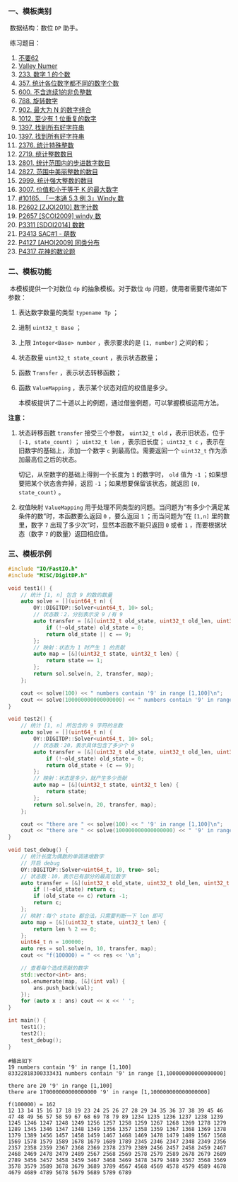 ### 一、模板类别

​	数据结构：数位 `DP` 助手。

​	练习题目：

1. [不要62](https://acm.hdu.edu.cn/showproblem.php?pid=2089)
2. [Valley Numer](https://acm.hdu.edu.cn/showproblem.php?pid=6148)
3. [233. 数字 1 的个数](https://leetcode.cn/problems/number-of-digit-one)
4. [357. 统计各位数字都不同的数字个数](https://leetcode.cn/problems/count-numbers-with-unique-digits/)
5. [600. 不含连续1的非负整数](https://leetcode.cn/problems/non-negative-integers-without-consecutive-ones/)
6. [788. 旋转数字](https://leetcode.cn/problems/rotated-digits/)
7. [902. 最大为 N 的数字组合](https://leetcode.cn/problems/numbers-at-most-n-given-digit-set/)
8. [1012. 至少有 1 位重复的数字](https://leetcode.cn/problems/numbers-with-repeated-digits/)
9. [1397. 找到所有好字符串](https://leetcode.cn/problems/find-all-good-strings/)
10. [1397. 找到所有好字符串](https://leetcode.cn/problems/find-all-good-strings/)
11. [2376. 统计特殊整数](https://leetcode.cn/problems/count-special-integers/)
12. [2719. 统计整数数目](https://leetcode.cn/problems/count-of-integers/)
13. [2801. 统计范围内的步进数字数目](https://leetcode.cn/problems/count-stepping-numbers-in-range/)
14. [2827. 范围中美丽整数的数目](https://leetcode.cn/problems/number-of-beautiful-integers-in-the-range/)
15. [2999. 统计强大整数的数目](https://leetcode.cn/problems/count-the-number-of-powerful-integers/)
16. [3007. 价值和小于等于 K 的最大数字](https://leetcode.cn/problems/maximum-number-that-sum-of-the-prices-is-less-than-or-equal-to-k/)
17. [#10165. 「一本通 5.3 例 3」Windy 数](https://loj.ac/p/10165)
18. [P2602 [ZJOI2010] 数字计数](https://www.luogu.com.cn/problem/P2602)
19. [P2657 [SCOI2009] windy 数](https://www.luogu.com.cn/problem/P2657)
20. [P3311 [SDOI2014] 数数](https://www.luogu.com.cn/problem/P3311)
21. [P3413 SAC#1 - 萌数](https://www.luogu.com.cn/problem/P3413)
22. [P4127 [AHOI2009] 同类分布](https://www.luogu.com.cn/problem/P4127)
23. [P4317 花神的数论题](https://www.luogu.com.cn/problem/P4317)

### 二、模板功能

​		本模板提供一个对数位 `dp` 的抽象模板。对于数位 `dp` 问题，使用者需要传递如下参数：

1. 表达数字数量的类型 `typename Tp` ；

2. 进制 `uint32_t Base` ；

3. 上限 `Integer<Base> number` ，表示要求的是 `[1, number]` 之间的和；

4. 状态数量 `uint32_t state_count` ，表示状态数量；

5. 函数 `Transfer` ，表示状态转移函数；

6. 函数 `ValueMapping` ，表示某个状态对应的权值是多少。

   本模板提供了二十道以上的例题，通过借鉴例题，可以掌握模板运用方法。

**注意：**


1. 状态转移函数 `transfer` 接受三个参数， `uint32_t old`  ，表示旧状态，位于 `[-1, state_count)` ； `uint32_t len` ，表示旧长度； `uint32_t c` ，表示在旧数字的基础上，添加一个数字 `c` 到最高位。需要返回一个 `uint32_t` 作为添加最高位之后的状态。

   切记，从空数字的基础上得到一个长度为 `1` 的数字时， `old` 值为 `-1` ；如果想要把某个状态舍弃掉，返回 `-1` ；如果想要保留该状态，就返回 `[0, state_count)` 。

2. 权值映射 `ValueMapping` 用于处理不同类型的问题。当问题为“有多少个满足某条件的数”时，本函数要么返回 `0` ，要么返回 `1` ；而当问题为“在 `[1,n]` 里的数里，数字 `7` 出现了多少次”时，显然本函数不能只返回 `0` 或者 `1` ，而要根据状态（数字 `7` 的数量）返回相应值。

### 三、模板示例

```c++
#include "IO/FastIO.h"
#include "MISC/DigitDP.h"

void test1() {
    // 统计 [1, n] 包含 9 的数的数量
    auto solve = [](uint64_t n) {
        OY::DIGITDP::Solver<uint64_t, 10> sol;
        // 状态数：2，分别表示没 9 /有 9
        auto transfer = [&](uint32_t old_state, uint32_t old_len, uint32_t c) {
            if (!~old_state) old_state = 0;
            return old_state || c == 9;
        };
        // 映射：状态为 1 时产生 1 的贡献
        auto map = [&](uint32_t state, uint32_t len) {
            return state == 1;
        };
        return sol.solve(n, 2, transfer, map);
    };

    cout << solve(100) << " numbers contain '9' in range [1,100]\n";
    cout << solve(100000000000000000) << " numbers contain '9' in range [1,100000000000000000]\n\n";
}

void test2() {
    // 统计 [1, n] 所包含的 9 字符的总数
    auto solve = [](uint64_t n) {
        OY::DIGITDP::Solver<uint64_t, 10> sol;
        // 状态数：20，表示具体包含了多少个 9
        auto transfer = [&](uint32_t old_state, uint32_t old_len, uint32_t c) {
            if (!~old_state) old_state = 0;
            return old_state + (c == 9);
        };
        // 映射：状态是多少，就产生多少贡献
        auto map = [&](uint32_t state, uint32_t len) {
            return state;
        };
        return sol.solve(n, 20, transfer, map);
    };

    cout << "there are " << solve(100) << " '9' in range [1,100]\n";
    cout << "there are " << solve(100000000000000000) << " '9' in range [1,100000000000000000]\n\n";
}

void test_debug() {
    // 统计长度为偶数的单调递增数字
    // 开启 debug
    OY::DIGITDP::Solver<uint64_t, 10, true> sol;
    // 状态数：10，表示已有部分的最高位数字
    auto transfer = [&](uint32_t old_state, uint32_t old_len, uint32_t c) -> uint32_t {
        if (!~old_state) return c;
        if (old_state <= c) return -1;
        return c;
    };
    // 映射：每个 state 都合法，只需要判断一下 len 即可
    auto map = [&](uint32_t state, uint32_t len) {
        return len % 2 == 0;
    };
    uint64_t n = 100000;
    auto res = sol.solve(n, 10, transfer, map);
    cout << "f(100000) = " << res << '\n';

    // 查看每个造成贡献的数字
    std::vector<int> ans;
    sol.enumerate(map, [&](int val) {
        ans.push_back(val);
    });
    for (auto x : ans) cout << x << ' ';
}

int main() {
    test1();
    test2();
    test_debug();
}
```

```
#输出如下
19 numbers contain '9' in range [1,100]
83322818300333431 numbers contain '9' in range [1,100000000000000000]

there are 20 '9' in range [1,100]
there are 170000000000000000 '9' in range [1,100000000000000000]

f(100000) = 162
12 13 14 15 16 17 18 19 23 24 25 26 27 28 29 34 35 36 37 38 39 45 46 47 48 49 56 57 58 59 67 68 69 78 79 89 1234 1235 1236 1237 1238 1239 1245 1246 1247 1248 1249 1256 1257 1258 1259 1267 1268 1269 1278 1279 1289 1345 1346 1347 1348 1349 1356 1357 1358 1359 1367 1368 1369 1378 1379 1389 1456 1457 1458 1459 1467 1468 1469 1478 1479 1489 1567 1568 1569 1578 1579 1589 1678 1679 1689 1789 2345 2346 2347 2348 2349 2356 2357 2358 2359 2367 2368 2369 2378 2379 2389 2456 2457 2458 2459 2467 2468 2469 2478 2479 2489 2567 2568 2569 2578 2579 2589 2678 2679 2689 2789 3456 3457 3458 3459 3467 3468 3469 3478 3479 3489 3567 3568 3569 3578 3579 3589 3678 3679 3689 3789 4567 4568 4569 4578 4579 4589 4678 4679 4689 4789 5678 5679 5689 5789 6789 

```

